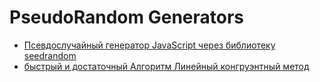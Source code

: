 # PseudoRandom Generators

- [Псевдослучайный генератор JavaScript через библиотеку seedrandom](math_seed.md)
- [быстрый и достаточный Алгоритм Линейный конгруэнтный метод](linear.md)
